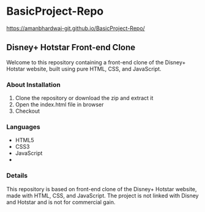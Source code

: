 # BasicProject-Repo
https://amanbhardwaj-git.github.io/BasicProject-Repo/

## Disney+ Hotstar Front-end Clone
Welcome to this repository containing a front-end clone of the Disney+ Hotstar website, built using pure HTML, CSS, and JavaScript.


### About Installation

1. Clone the repository or download the zip and extract it
2. Open the index.html file in browser
3. Checkout

### Languages

- HTML5
- CSS3
- JavaScript
- 
### Details
This repository is based on front-end clone of the Disney+ Hotstar website, made with  HTML, CSS, and JavaScript.
The project is not linked with Disney and Hotstar and is not  for commercial gain.

